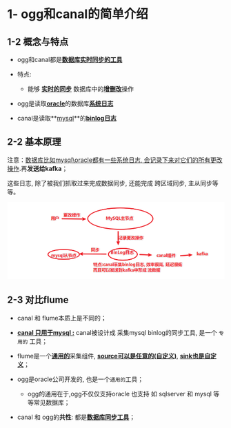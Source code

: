 # 1- ogg和canal的简单介绍



## 1-2 概念与特点

- ogg和canal都是[**数据库实时同步的工具**]()


- 特点:
  - 能够 [**实时的同步**]() 数据库中的[**增删改**]()操作
- ogg是读取[**oracle**]()的数据库[**系统日志**]()

- canal是读取**[mysql]()**的[**binlog日志**]()




## 2-2 基本原理

注意：[数据库比如mysql\oracle都有一些系统日志, 会记录下来对它们的所有更改操作]().再**发送给kafka**；

这些日志, 除了被我们抓取过来完成数据同步, 还能完成 跨区域同步, 主从同步等等。

<img src="images/20210622201701-16282137620241.png" alt="image-20210622201701293" style="zoom:67%;" />



## 2-3 对比flume

- canal 和 flume本质上是不同的；


- [**canal 只用于mysql :**]() canal被设计成 采集mysql binlog的同步工具, 是一个 `专用的` 工具；

- flume是一个[**通用的**]()采集组件, [**source可以是任意的(自定义)**](), [**sink也是自定义**]()；


- ogg是oracle公司开发的, 也是一个`通用的`工具；
  - ogg的通用在于,ogg不仅仅支持oracle 也支持 如 sqlserver  和 mysql 等等常见数据库；

- canal 和 ogg的**共性**: 都是[**数据库同步工具**]()；

